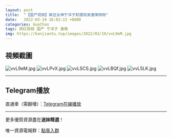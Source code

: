 ```yaml
---
layout: post
title:  "【国产视频】麻豆女神宁洋子和猥琐男激情啪啪"
date:   2022-03-19 16:02:22 +0800
categories: GuoChan
tags: 网红视频 国产 宁洋子 激情
img: https://kanjiantu.top/images/2022/03/19/vvL9eM.jpg
---
```



## 視頻截圖

![vvL9eM.jpg](https://kanjiantu.top/images/2022/03/19/vvL9eM.jpg)
![vvLPvX.jpg](https://kanjiantu.top/images/2022/03/19/vvLPvX.jpg)
![vvLSCS.jpg](https://kanjiantu.top/images/2022/03/19/vvLSCS.jpg)
![vvLBQf.jpg](https://kanjiantu.top/images/2022/03/19/vvLBQf.jpg)
![vvL5LK.jpg](https://kanjiantu.top/images/2022/03/19/vvL5LK.jpg)

* * *
## Telegram播放

直通車（需翻墻）：[Telegram在線播放](https://t.me/mimeijingxuan/252)

* * *
更多優質資源盡在**迷妹精選**！

唯一資源電報群：[點我入群](https://t.me/mimeijingxuan)


